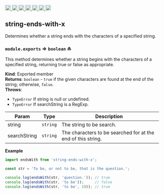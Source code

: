 <a
  href="https://travis-ci.org/Xotic750/string-ends-with-x"
  title="Travis status">
<img
  src="https://travis-ci.org/Xotic750/string-ends-with-x.svg?branch=master"
  alt="Travis status" height="18">
</a>
<a
  href="https://david-dm.org/Xotic750/string-ends-with-x"
  title="Dependency status">
<img src="https://david-dm.org/Xotic750/string-ends-with-x/status.svg"
  alt="Dependency status" height="18"/>
</a>
<a
  href="https://david-dm.org/Xotic750/string-ends-with-x?type=dev"
  title="devDependency status">
<img src="https://david-dm.org/Xotic750/string-ends-with-x/dev-status.svg"
  alt="devDependency status" height="18"/>
</a>
<a
  href="https://badge.fury.io/js/string-ends-with-x"
  title="npm version">
<img src="https://badge.fury.io/js/string-ends-with-x.svg"
  alt="npm version" height="18">
</a>
<a
  href="https://www.jsdelivr.com/package/npm/string-ends-with-x"
  title="jsDelivr hits">
<img src="https://data.jsdelivr.com/v1/package/npm/string-ends-with-x/badge?style=rounded"
  alt="jsDelivr hits" height="18">
</a>
<a
  href="https://bettercodehub.com/results/Xotic750/string-ends-with-x"
  title="bettercodehub score">
<img src="https://bettercodehub.com/edge/badge/Xotic750/string-ends-with-x?branch=master"
  alt="bettercodehub score" height="18">
</a>
<a
  href="https://coveralls.io/github/Xotic750/string-ends-with-x?branch=master"
  title="Coverage Status">
<img src="https://coveralls.io/repos/github/Xotic750/string-ends-with-x/badge.svg?branch=master"
  alt="Coverage Status" height="18">
</a>

<a name="module_string-ends-with-x"></a>

## string-ends-with-x

Determines whether a string ends with the characters of a specified string.

<a name="exp_module_string-ends-with-x--module.exports"></a>

### `module.exports` ⇒ <code>boolean</code> ⏏

This method determines whether a string begins with the characters of a
specified string, returning true or false as appropriate.

**Kind**: Exported member  
**Returns**: <code>boolean</code> - `true` if the given characters are found at the end
of the string; otherwise, `false`.  
**Throws**:

- <code>TypeError</code> If string is null or undefined.
- <code>TypeError</code> If searchString is a RegExp.

| Param        | Type                | Description                                                                              |
| ------------ | ------------------- | ---------------------------------------------------------------------------------------- |
| string       | <code>string</code> | The string to be search.                                                                 |
| searchString | <code>string</code> | The characters to be searched for at the end of this string.                             |

**Example**

```js
import endsWith from 'string-ends-with-x';

const str = 'To be, or not to be, that is the question.';

console.log(endsWith(str, 'question.')); // true
console.log(endsWith(str, 'to be'));     // false
console.log(endsWith(str, 'to be', 19)); // true
```
